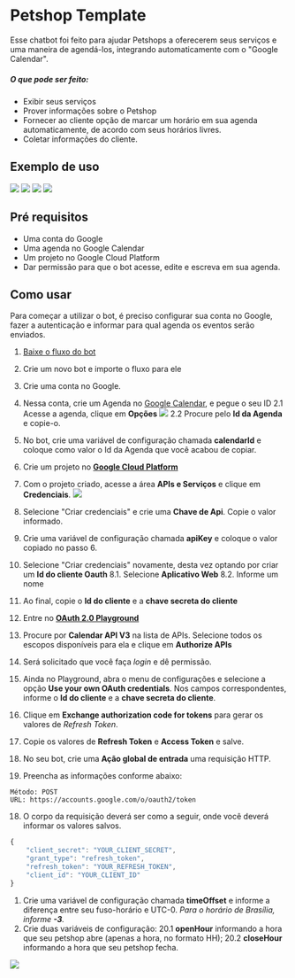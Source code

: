 # Petshop Template

Esse chatbot foi feito para ajudar Petshops a oferecerem seus serviços e uma maneira de agendá-los, integrando automaticamente com o "Google Calendar".

##### O que pode ser feito:
* Exibir seus serviços
* Prover informações sobre o Petshop
* Fornecer ao cliente opção de marcar um horário em sua agenda automaticamente, de acordo com seus horários livres.
* Coletar informações do cliente.

## Exemplo de uso

![](images/Exemplo01.png) ![](images/Exemplo02.png)
![](images/Exemplo03.png) ![](images/Exemplo04.png)


## Pré requisitos
* Uma conta do Google
* Uma agenda no Google Calendar
* Um projeto no Google Cloud Platform
* Dar permissão para que o bot acesse, edite e escreva em sua agenda.

## Como usar
Para começar a utilizar o bot, é preciso configurar sua conta no Google, fazer a autenticação e informar para qual agenda os eventos serão enviados.
1. [Baixe o fluxo do bot](https://github.com/takenet/blip-tools/blob/master/Templates/Petshop%20template%20(scheduling)/petShop_template.json)
2. Crie um novo bot e importe o fluxo para ele
3. Crie uma conta no Google.
4. Nessa conta, crie um Agenda no [Google Calendar](https://calendar.google.com), e pegue o seu ID
       2.1 Acesse a agenda, clique em **Opções**
       ![](images/calendar_config.png)
       2.2 Procure pelo **Id da Agenda** e copie-o.
5. No bot, crie uma variável de configuração chamada **calendarId** e coloque como valor o Id da Agenda que você acabou de copiar.
6. Crie um projeto no **[Google Cloud Platform](https://console.cloud.google.com/)**
7. Com o projeto criado, acesse a área **APIs e Serviços** e clique em **Credenciais**.
![](images/credenciais.png)<br>

6. Selecione "Criar credenciais" e crie uma  **Chave de Api**. Copie o valor informado.
7. Crie uma variável de configuração chamada **apiKey** e coloque o valor copiado no passo 6.
8. Selecione "Criar credenciais" novamente, desta vez optando por criar um **Id do cliente Oauth**
    8.1. Selecione **Aplicativo Web**
    8.2. Informe um nome
9. Ao final, copie o **Id do cliente** e a **chave secreta do cliente**
10. Entre no **[OAuth 2.0 Playground](https://developers.google.com/oauthplayground/)**
11. Procure por **Calendar API V3** na lista de APIs. Selecione todos os escopos disponíveis para ela e clique em **Authorize APIs**
12. Será solicitado que você faça *login* e dê permissão.
13. Ainda no Playground, abra o menu de configurações e selecione a opção **Use your own OAuth credentials**. Nos campos correspondentes, informe o **Id do cliente** e a **chave secreta do cliente**.
14. Clique em **Exchange authorization code for tokens** para gerar os valores de *Refresh Token*.
15. Copie os valores de **Refresh Token** e **Access Token** e salve.
16. No seu bot, crie uma **Ação global de entrada** uma requisição HTTP.
17. Preencha as informações conforme abaixo:

```http
Método: POST
URL: https://accounts.google.com/o/oauth2/token
```
18. O corpo da requisição deverá ser como a seguir, onde você deverá informar os valores salvos.

```javascript
{
    "client_secret": "YOUR_CLIENT_SECRET",
    "grant_type": "refresh_token",
    "refresh_token": "YOUR_REFRESH_TOKEN",  
    "client_id": "YOUR_CLIENT_ID"
}
```

1.  Crie uma variável de configuração chamada **timeOffset** e informe a diferença entre seu fuso-horário e UTC-0. *Para o horário de Brasília, informe **-3**.*
2.  Crie duas variáveis de configuração:
    20.1 **openHour** informando a hora que seu petshop abre (apenas a hora, no formato HH);
    20.2 **closeHour** informando a hora que seu petshop fecha.


![](images/variaveis_config.png)